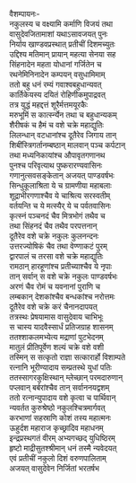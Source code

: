वैशम्पायनः-  
नकुलस्य च वक्ष्यामि कर्माणि विजयं तथा  
वासुदेवजितामाशां यथाऽसावजयत् पुनः  
निर्याय खाण्डवप्रस्थात् प्रतीचीं दिशमच्युतः  
उद्दिश्य मतिमान् प्रायान् महत्या सेनया सह  
सिंहनादेन महता योधानां गर्जितेन च  
रथनेमिनिनादेन कम्पयन् वसुधामिमाम्  
ततो बहु धनं रम्यं गवाश्वबहुधान्यवत्  
कार्तिकेयस्य दयितं रोहिणीकमुपाद्रवत्   
तत्र युद्धं महद्दत्तं शूरैर्मत्तमयूरकैः  
मरुभूमिं स कार्त्स्न्येन तथा च बहुधान्यकम्  
शैरीषकं च हैमं च वशे चक्रे महाद्युतिः  
लिलन्धान् वटधानांश्च दूतैरेव जिगाय तान्  
शिबींस्त्रिगर्तानम्बष्ठान् मालवान् पञ्च कर्पटान्  
तथा मध्यनिकायांश्च औपावृतगणानथ  
पुनश्च परिवृत्याथ पुष्करारण्यवासिनः  
गणानुत्सवसङ्केतान् अजयत् पाण्डवर्षभः  
सिन्धुकूलाश्रिता ये च ग्रामणीया महाबलाः  
शूद्राभीरगणाश्चैव ये चाश्रित्य सरस्वतीम्  
वर्तयन्ति च ये मत्स्यैर् ये च पर्वतवासिनः  
कृत्स्नं पञ्चनदं चैव मित्रभोगं तथैव च  
तथा सिंहनदं चैव तथैव परपत्तनान्  
दूतैरेव वशे चक्रे नकुलः कुलनन्दनः  
उत्तरज्योषिकं चैव तथा वेण्णाकटं पुरम्  
द्वारपालं च तरसा वशे चक्रे महाद्युतिः  
रामठान् हारहूणांश्च प्रतीच्याश्चैव ये नृपाः  
तान् सर्वान् स वशे चक्रे नकुलः पाण्डवर्षभः  
अरणं चैव रोमं च यवनानां पुराणि च  
लम्बकान् देशकांश्चैव बन्धकांश्च नरोत्तमः  
दूतैरेव वशे चक्रे करं चैनानदापयत्  
तत्रस्थः प्रेषयामास वासुदेवाय चाभिभूः  
स चास्य यादवैस्सार्धं प्रतिजग्राह शासनम्  
ततश्शाकलमभ्येत्य मद्राणां पुटभेदनम्  
मातुलं प्रीतिपूर्वेण शल्यं चक्रे वशे वशी  
तस्मिन् स सत्कृतो राज्ञा सत्कारार्हो विशाम्पते  
रत्नानि भूरीण्यादाय सम्प्रतस्थे युधां पतिः  
ततस्सागरकुक्षिस्थान् म्लेच्छान् परमदारुणान्  
पप्लवान् बर्बरांश्चैव तान् सर्वाननयद्वशम्  
ततो रत्नान्युपादाय वशे कृत्वा च पार्थिवान्  
न्यवर्तत कुरुश्रेष्ठो नकुलश्चित्रमार्गवत्  
करभाणां सहस्राणि कोशं तस्य महात्मनः  
ऊहुर्दश महाराज कृच्छ्रादिव महाधनम्  
इन्द्रप्रस्थगतं वीरम् अभ्यगच्छद् युधिष्ठिरम्  
हृष्टो माद्रीसुतश्श्रीमान् धनं तस्मै न्यवेदयत्  
एवं प्रतीचीं नकुलो दिशं वरुणपालिताम्  
अजयत् वासुदेवेन निर्जितां भरतर्षभ  
